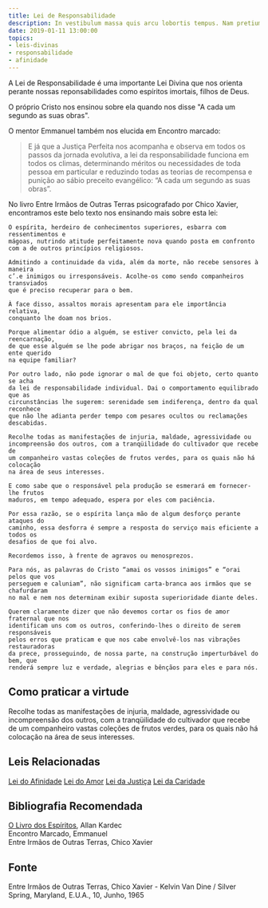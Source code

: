```yaml
---
title: Lei de Responsabilidade
description: In vestibulum massa quis arcu lobortis tempus. Nam pretium arcu in odio vulputate luctus.
date: 2019-01-11 13:00:00
topics: 
- leis-divinas
- responsabilidade
- afinidade
---
```


A Lei de Responsabilidade é uma importante Lei Divina que nos orienta perante
nossas reponsabilidades como espíritos imortais, filhos de Deus.

O próprio Cristo nos ensinou sobre ela quando nos disse "A cada um segundo as
suas obras".

O mentor Emmanuel também nos elucida em Encontro marcado:
> E já que a Justiça Perfeita nos acompanha e observa em todos os passos da
jornada evolutiva, a lei da responsabilidade funciona em todos os climas,
determinando méritos ou necessidades de toda pessoa em particular e reduzindo
todas as teorias de recompensa e punição ao sábio preceito evangélico: “A cada
um segundo as suas obras”.

No livro Entre Irmãos de Outras Terras psicografado por Chico Xavier,
encontramos este belo texto nos ensinando mais sobre esta lei:

```
O espírita, herdeiro de conhecimentos superiores, esbarra com ressentimentos e
mágoas, nutrindo atitude perfeitamente nova quando posta em confronto
com a de outros princípios religiosos. 

Admitindo a continuidade da vida, além da morte, não recebe sensores à maneira
c’.e inimigos ou irresponsáveis. Acolhe-os como sendo companheiros transviados
que é preciso recuperar para o bem. 

À face disso, assaltos morais apresentam para ele importância relativa,
conquanto lhe doam nos brios. 

Porque alimentar ódio a alguém, se estiver convicto, pela lei da reencarnação,
de que esse alguém se lhe pode abrigar nos braços, na feição de um ente querido
na equipe familiar? 

Por outro lado, não pode ignorar o mal de que foi objeto, certo quanto se acha
da lei de responsabilidade individual. Dai o comportamento equilibrado que as
circunstâncias lhe sugerem: serenidade sem indiferença, dentro da qual reconhece
que não lhe adianta perder tempo com pesares ocultos ou reclamações descabidas. 

Recolhe todas as manifestações de injuria, maldade, agressividade ou
incompreensão dos outros, com a tranqüilidade do cultivador que recebe de
um companheiro vastas coleções de frutos verdes, para os quais não há colocação
na área de seus interesses. 

E como sabe que o responsável pela produção se esmerará em fornecer-lhe frutos
maduros, em tempo adequado, espera por eles com paciência. 

Por essa razão, se o espírita lança mão de algum desforço perante ataques do
caminho, essa desforra é sempre a resposta do serviço mais eficiente a todos os
desafios de que foi alvo.

Recordemos isso, à frente de agravos ou menosprezos. 

Para nós, as palavras do Cristo “amai os vossos inimigos” e “orai pelos que vos
perseguem e caluniam”, não significam carta-branca aos irmãos que se chafurdaram
no mal e nem nos determinam exibir suposta superioridade diante deles. 

Querem claramente dizer que não devemos cortar os fios de amor fraternal que nos
identificam uns com os outros, conferindo-lhes o direito de serem responsáveis
pelos erros que praticam e que nos cabe envolvê-los nas vibrações restauradoras
da prece, prosseguindo, de nossa parte, na construção imperturbável do bem, que
renderá sempre luz e verdade, alegrias e bênçãos para eles e para nós. 
```
## Como praticar a virtude
Recolhe todas as manifestações de injuria, maldade, agressividade ou
incompreensão dos outros, com a tranqüilidade do cultivador que recebe de
um companheiro vastas coleções de frutos verdes, para os quais não há colocação
na área de seus interesses. 


## Leis Relacionadas
[Lei do Afinidade](../afinidade) 
[Lei do Amor](../amor) 
[Lei da Justiça](../justica) 
[Lei da Caridade](../caridade) 

## Bibliografia Recomendada
[O Livro dos Espíritos](/livros/livro-dos-espiritos), Allan Kardec   
Encontro Marcado, Emmanuel   
Entre Irmãos de Outras Terras, Chico Xavier  

## Fonte
Entre Irmãos de Outras Terras, Chico Xavier - Kelvin Van Dine / Silver Spring, Maryland, E.U.A., 10, Junho, 1965
